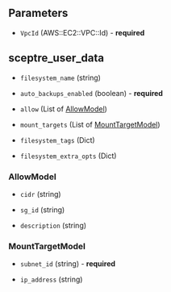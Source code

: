 ## Parameters

- `VpcId` (AWS::EC2::VPC::Id) - **required**



## sceptre_user_data

- `filesystem_name` (string)

- `auto_backups_enabled` (boolean) - **required**

- `allow` (List of [AllowModel](#AllowModel))

- `mount_targets` (List of [MountTargetModel](#MountTargetModel))

- `filesystem_tags` (Dict)

- `filesystem_extra_opts` (Dict)



### AllowModel

- `cidr` (string)

- `sg_id` (string)

- `description` (string)



### MountTargetModel

- `subnet_id` (string) - **required**

- `ip_address` (string)

